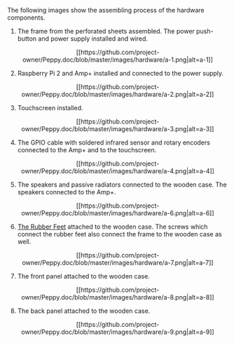 The following images show the assembling process of the hardware components.

1. The frame from the perforated sheets assembled. The power push-button and power supply installed and wired.
<p align="center">
[[https://github.com/project-owner/Peppy.doc/blob/master/images/hardware/a-1.png|alt=a-1]]
</p>

2. Raspberry Pi 2 and Amp+ installed and connected to the power supply.
<p align="center">
[[https://github.com/project-owner/Peppy.doc/blob/master/images/hardware/a-2.png|alt=a-2]]
</p>

3. Touchscreen installed.
<p align="center">
[[https://github.com/project-owner/Peppy.doc/blob/master/images/hardware/a-3.png|alt=a-3]]
</p>

4. The GPIO cable with soldered infrared sensor and rotary encoders connected to the Amp+ and to the touchscreen.
<p align="center">
[[https://github.com/project-owner/Peppy.doc/blob/master/images/hardware/a-4.png|alt=a-4]]
</p>

5. The speakers and passive radiators connected to the wooden case. The speakers connected to the Amp+.
<p align="center">
[[https://github.com/project-owner/Peppy.doc/blob/master/images/hardware/a-6.png|alt=a-6]]
</p>

6. [The Rubber Feet](http://www.ebay.com/itm/TWENTY-20-MEDIUM-ROUND-RUBBER-FEET-FOR-AMPS-RADIO-GEAR-CASES-FREE-S-H-/350667575980) attached to the wooden case. The screws which connect the rubber feet also connect the frame to the wooden case as well.
<p align="center">
[[https://github.com/project-owner/Peppy.doc/blob/master/images/hardware/a-7.png|alt=a-7]]
</p>

7. The front panel attached to the wooden case.
<p align="center">
[[https://github.com/project-owner/Peppy.doc/blob/master/images/hardware/a-8.png|alt=a-8]]
</p>

8. The back panel attached to the wooden case.
<p align="center">
[[https://github.com/project-owner/Peppy.doc/blob/master/images/hardware/a-9.png|alt=a-9]]
</p>